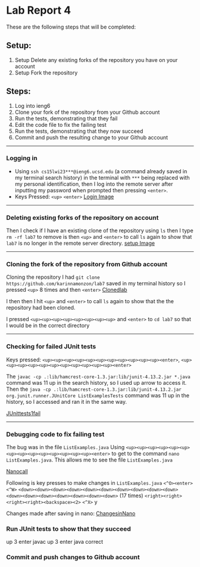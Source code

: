 # Lab Report 4

These are the following steps that will be completed:

## Setup:
1. Setup Delete any existing forks of the repository you have on your account
2. Setup Fork the repository

## Steps:
1. Log into ieng6
2. Clone your fork of the repository from your Github account
3. Run the tests, demonstrating that they fail
4. Edit the code file to fix the failing test
5. Run the tests, demonstrating that they now succeed
6. Commit and push the resulting change to your Github account

---

### Logging in
- Using `ssh cs15lwi23***@ieng6.ucsd.edu` (a command already saved in my terminal search history) in the terminal with `***` being replaced with my personal identification, then I log into the remote server after inputting my password when prompted then pressing `<enter>`. 
- Keys Pressed:
`<up>`
`<enter>`
[Login Image]()

---

### Deleting existing forks of the repository on account
Then I check if I have an existing clone of the repository using `ls` then I type `rm -rf lab7` to remove is then `<up>` and `<enter>` to call `ls` again to show that `lab7` is no longer in the remote server directory.
[setup Image]()

---

### Cloning the fork of the repository from Github account
Cloning the repository
I had `git clone https://github.com/karinnamonzon/lab7` saved in my terminal history so I pressed `<up>` 8 times and then `<enter>`
[Clonedlab]()

I then then I hit `<up>` and `<enter>` to call `ls` again to show that the the repository had been cloned.

I pressed `<up><up><up><up><up><up><up><up>` and `<enter>` to `cd lab7` so that I would be in the correct directory

---

### Checking for failed JUnit tests
Keys pressed: `<up><up><up><up><up><up><up><up><up><up><up><enter>`, `<up><up><up><up><up><up><up><up><up><up><up><enter>`

The `javac -cp .:lib/hamcrest-core-1.3.jar:lib/junit-4.13.2.jar *.java` command was 11 up in the search history, so I used up arrow to access it. Then the `java -cp .:lib/hamcrest-core-1.3.jar:lib/junit-4.13.2.jar org.junit.runner.JUnitCore ListExamplesTests` command was 11 up in the history, so I accessed and ran it in the same way.

[JUnittests1fail]()

---

### Debugging code to fix failing test

The bug was in the file `ListExamples.java` 
Using `<up><up><up><up><up><up><up><up><up><up><up><up><up><up><enter>` to get to the command `nano ListExamples.java`. This allows me to see the file `ListExamples.java` 

[Nanocall]()

Following is key presses to make changes in `ListExamples.java`
`<^O><enter>`
`<^W>`
`<down><down><down><down><down><down><down><down><down><down><down><down><down><down><down><down><down>` (17 times)
`<right><right><right><right><backspace><2>`
`<^X>`
y
<enter>

Changes made after saving in nano:
[ChangesinNano]()

### Run JUnit tests to show that they succeed
up 3 enter javac
up 3 enter java
correct

### Commit and push changes to Github account

